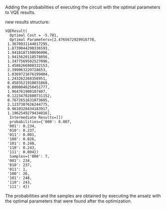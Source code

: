 Adding the probabilities of executing the circuit with the optimal parameters to VQE results. 

new results structure: 
```
VQEResult(
  Optimal Cost = -5.701,
  Optimal Parameters=[2.4765672929916778,
 1.3670931144817295,
 1.8739044290336593,
 1.9418187198696006,
 1.9415620118578056,
 1.3477569502527096,
 1.4586266908332153,
 2.399963229728653,
 1.0369721676199404,
 1.243262268356951,
 0.4583521910031868,
 0.8000040258451777,
 1.964761900107407,
 0.12234702880731152,
 0.7672651631073605,
 2.1237307626244775,
 0.9610328434183917,
 1.1962549279434016],
  Intermediate Results=[])
  probabilities={'000': 0.007,
 '001': 0.234,
 '010': 0.237,
 '011': 0.001,
 '100': 0.026,
 '101': 0.248,
 '110': 0.243,
 '111': 0.004})
  Samples={'000': 7,
 '001': 234,
 '010': 237,
 '011': 1,
 '100': 26,
 '101': 248,
 '110': 243,
 '111': 4})

```

The probabilities and the samples are obtained by executing the ansatz with the optimal parameters that were found after the optimization. 